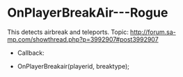 # OnPlayerBreakAir---Rogue
This detects airbreak and teleports.
Topic: http://forum.sa-mp.com/showthread.php?p=3992907#post3992907

- Callback:

* OnPlayerBreakair(playerid, breaktype);
